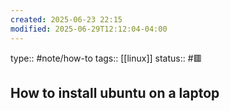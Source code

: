 ```yaml
---
created: 2025-06-23 22:15
modified: 2025-06-29T12:12:04-04:00
---
```

type:: #note/how-to 
tags:: [[linux]]
status:: #🟥
## How to install ubuntu on a laptop


